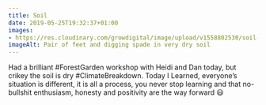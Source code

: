 ```yaml
---
title: Soil
date: 2019-05-25T19:32:37+01:00
images: 
- https://res.cloudinary.com/growdigital/image/upload/v1558802530/soil-93FDE823.jpg
imageAlt: Pair of feet and digging spade in very dry soil
---
```


Had a brilliant #ForestGarden workshop with Heidi and Dan today, but crikey the soil is dry #ClimateBreakdown. Today I Learned, everyone’s situation is different, it is all a process, you never stop learning and that no-bullshit enthusiasm, honesty and positivity are the way forward 😃
